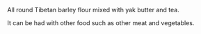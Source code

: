 All round Tibetan barley flour mixed with yak butter and tea.

It can be had with other food such as other meat and vegetables.
